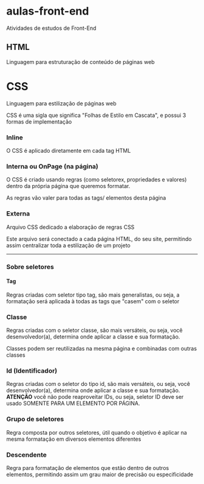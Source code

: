 # aulas-front-end
 Atividades de estudos de Front-End
## HTML

Linguagem para estruturação de conteúdo de páginas web

# CSS

Linguagem para estilização de páginas web

CSS é uma sigla que significa "Folhas de Estilo em Cascata", e possui 3 formas de implementação 

### Inline

O CSS é aplicado diretamente em cada tag HTML

### Interna ou OnPage (na página)

O CSS é criado usando regras (como seletorex, propriedades e valores) dentro da própria página que queremos formatar.

As regras vão valer para todas as tags/ elementos desta página

### Externa

Arquivo CSS dedicado a elaboração de regras CSS

Este arquivo será conectado a cada página HTML, do seu site, permitindo assim centralizar toda a estilização de um projeto



---

### Sobre seletores

#### Tag

Regras criadas com seletor tipo tag, são mais generalistas, ou seja, a formatação será aplicada à todas as tags que "casem" com o seletor

### Classe

Regras criadas com o seletor classe, são mais versáteis, ou seja, você desenvolvedor(a), determina onde aplicar a classe e sua formatação.

Classes podem ser reutilizadas na mesma página e combinadas com outras classes

### Id (Identificador)

Regras criadas com o seletor do tipo id, são mais versáteis, ou seja, você desenvolvedor(a), determina onde aplicar a classe e sua formatação.
**ATENÇÃO** você não pode reaproveitar IDs, ou seja, seletor ID deve ser usado SOMENTE PARA UM ELEMENTO POR PÁGINA.

### Grupo de seletores
Regra composta por outros seletores, útil quando o objetivo é aplicar na mesma formatação em diversos elementos diferentes

### Descendente 
Regra para formatação de elementos que estão dentro de outros elementos, permitindo assim um grau maior de precisão ou especificidade